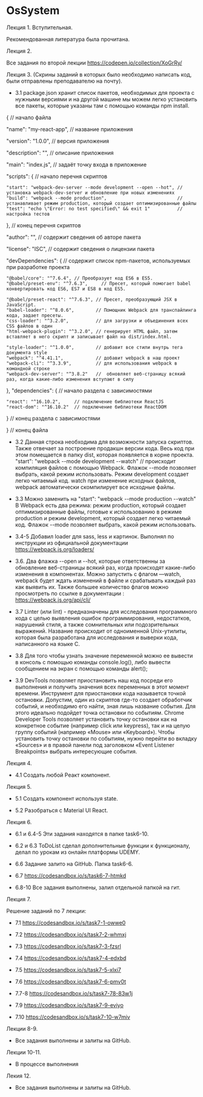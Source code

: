 # OsSystem

Лекция 1. Вступительная.

Рекомендованная литература была прочитана.

Лекция 2. 

Все задания по второй лекции https://codepen.io/collection/XoGrRy/


Лекция 3. (Скрины заданий в которых было необходимо написать код, были отправлены преподавателю на почту).

- 3.1 package.json хранит список пакетов, необходимых для проекта с нужными версиями и на другой машине мы можем легко установить все пакеты, которые указаны там с помощью команды npm install.

{                            // начало файла

  "name": "my-react-app",    // название приложения
  
  "version": "1.0.0",        // версия приложения
  
  "description": "",         // описание приложения
  
  "main": "index.js",        // задаёт точку входа в приложение
  
  "scripts": {               // начало перечня скриптов
  
    "start": "webpack-dev-server --mode development --open --hot", // установка webpack-dev-server и обновление при новых изменениях
    "build": "webpack --mode production",                          // устанавливает режим production, который создает оптимизированные файлы
    "test": "echo \"Error: no test specified\" && exit 1"          // настройка тестов
  },                         // конец перечня скриптов
  
  "author": "",              // содержит сведения об авторе пакета
  
  "license": "ISC",          // содержит сведения о лицензии пакета
  
  "devDependencies": {       // содержит список npm-пакетов, используемых при разработке проекта
  
    "@babel/core": "^7.6.4", // Преобразует код ES6 в ES5.
    "@babel/preset-env": "^7.6.3",     // Пресет, который помогает babel конвертировать код ES6, ES7 и ES8 в код ES5.

    "@babel/preset-react": "^7.6.3", // Пресет, преобразующий JSX в JavaScript.
    "babel-loader": "^8.0.6",        // Помощник Webpack для транспайлинга кода, задает пресеты.
    "css-loader": "^3.2.0",          // для загрузки и объединения всех CSS файлов в один
    "html-webpack-plugin": "^3.2.0", // генерирует HTML файл, затем вставляет в него скрипт и записывает файл на dist/index.html.

    "style-loader": "^1.0.0",        // добавит все стили внутрь тега документа style
    "webpack": "^4.41.1",            // добавит webpack в наш проект
    "webpack-cli": "^3.3.9",         // для использования webpack в командной строке
    "webpack-dev-server": "^3.8.2"   //  обновляет веб-страницу всякий раз, когда какие-либо изменения вступают в силу
  },
  "dependencies": {          // начало раздела с зависимостями
  
    "react": "^16.10.2",     // подключение библиотеки ReactJS
    "react-dom": "^16.10.2"  // подключение библиотеки ReactDOM
  }                          // конец раздела с зависимостями
  
}                            // конец файла


- 3.2 Данная строка необходима для возможности запуска скриптов. Также отвечает за построение продакшн версии кода. Весь код при этом помещается в папку dist, которая появляется в корне проекта.  "start": "webpack --mode development --watch"   // происходит компиляция файлов с помощью Webpack. Флажок --mode позволяет выбрать, какой режим использовать. Режим development создает легко читаемый код. watch при изменение исходных файлов, webpack автоматически скомпилирует все исходные файлы.

- 3.3  Можно заменить на "start": "webpack --mode production --watch" В Webpack есть два режима: режим production, который создает оптимизированные файлы, готовые к использованию в режиме production и режим development, который создает легко читаемый код. Флажок --mode позволяет выбрать, какой режим использовать.

- 3.4-5 Добавил loader для sass, less и картинок. Выполнял по инструкции из официальной документации https://webpack.js.org/loaders/

- 3.6. Два флажка --open и --hot, которые ответственны за обновление веб-страницы всякий раз, когда происходят какие-либо изменения в компонентах. 
Можно запустить с флагом —watch, webpack будет ждать изменений в файле и срабатывать каждый раз как выявить их. Также большее количество флагов можно просмотреть по ссылке в документации : https://webpack.js.org/api/cli/ 

- 3.7 Linter (или lint) - предназначены для исследования программного кода с целью выявления ошибок программирования, недостатков, нарушений стиля, а также сомнительных или подозрительных выражений. Название происходит от одноименной Unix-утилиты, которая была разработана для исследования и выверки кода, написанного на языке C.

- 3.8 Для того чтобы узнать значение переменной можно ее вывести в консоль с помощью команды console.log(), либо вывести сообщением на экран с помощью команды alert(); 

<script>
  
  let firstName = "Taras";
  
  let secondName = "Sidak";
  
  console.log(firstName);
  
  console.log(secondName);
  
</script>

- 3.9 DevTools позволяет приостановить наш код посреди его выполнения и получить значения всех переменных в этот момент времени. Инструмент для приостановки кода называется точкой остановки. 
Допустим, один из скриптов где-то создает обработчик событий, и необходимо его найти, зная лишь название события. Для этого идеально подойдет
точка остановки по событиям. Chrome Developer Tools позволяет установить точку остановки как на конкретное событие (например click или keypress), так и на целую группу событий (например «Mouse» или «Keyboard»). Чтобы установить точку остановки по событиям, нужно перейти во вкладку «Sources» и в правой панели под заголовком «Event Listener Breakpoints» выбрать интересующие события.


Лекция 4.
- 4.1 Создать любой Реакт компонент.

Лекция 5.
- 5.1 Создать компонент используя state.

- 5.2 Разобраться с Material UI React.

Лекция 6.

- 6.1 и 6.4-5 Эти задания находятся в папке task6-10.

- 6.2 и 6.3 ToDoList сделал дополнительные функции к функционалу, делал по урокам из онлайн платформы UDEMY.

- 6.6 Задание залито на GitHub. Папка task6-6.

- 6.7 https://codesandbox.io/s/task6-7-htmkd

- 6.8-10 Все задания выполнены, залил отдельной папкой на гит. 


Лекция 7.

Решение заданий по 7 лекции:  

- 7.1 https://codesandbox.io/s/task7-1-owwe0

- 7.2 https://codesandbox.io/s/task7-2-whmxj

- 7.3 https://codesandbox.io/s/task7-3-fzsrl

- 7.4 https://codesandbox.io/s/task7-4-edxbd

- 7.5 https://codesandbox.io/s/task7-5-xlxi7

- 7.6 https://codesandbox.io/s/task7-6-pmv0t

- 7.7-8 https://codesandbox.io/s/task7-78-83w1j

- 7.9 https://codesandbox.io/s/task7-9-eviyo

- 7.10 https://codesandbox.io/s/task7-10-w7miv

Лекции 8-9.

- Все задания выполнены и залиты на GitHub.
 
Лекции 10-11.

- В процессе выполнения
 
Лекия 12.

- Все задания выполнены и залиты на GitHub.

 



